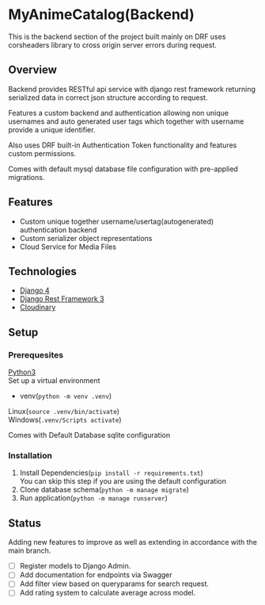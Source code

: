 # MyAnimeCatalog(Backend)

This is the backend section of the project built mainly on DRF
uses corsheaders library to cross origin server errors during request.

## Overview
Backend provides RESTful api service with django rest framework
returning serialized data in correct json structure according to request.

Features a custom backend and authentication allowing non unique usernames
and auto generated user tags which together with username provide a unique 
identifier.  

Also uses DRF built-in Authentication Token functionality and features custom permissions. 

Comes with default mysql database file configuration with pre-applied migrations.  

## Features
* Custom unique together username/usertag(autogenerated) authentication backend
* Custom serializer object representations
* Cloud Service for Media Files


## Technologies
* [Django 4](https://docs.djangoproject.com/en/4.1/)
* [Django Rest Framework 3](https://www.django-rest-framework.org/)
* [Cloudinary](https://cloudinary.com/documentation)


## Setup

### Prerequesites
[Python3](https://www.python.org/downloads/)  
Set up a virtual environment  
* venv(```python -m venv .venv```)  

Linux(```source .venv/bin/activate```)  
Windows(```.venv/Scripts activate```)  

Comes with Default Database sqlite configuration  

### Installation
1. Install Dependencies(```pip install -r requirements.txt```)  
You can skip this step if you are using the default configuration  
2. Clone database schema(```python -m manage migrate```)  
3. Run application(```python -m manage runserver```)


## Status
Adding new features to improve as well as extending in accordance with the main branch.
- [ ] Register models to Django Admin.
- [ ] Add documentation for endpoints via Swagger
- [ ] Add filter view based on queryparams for search request.
- [ ] Add rating system to calculate average across model.